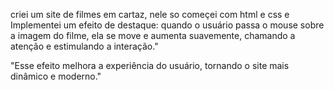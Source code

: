 criei um site de filmes em cartaz, nele so começei com html e css e Implementei um efeito de destaque: quando o usuário passa o mouse sobre a imagem do filme, ela se move e aumenta suavemente, chamando a atenção e estimulando a interação."

"Esse efeito melhora a experiência do usuário, tornando o site mais dinâmico e moderno."
